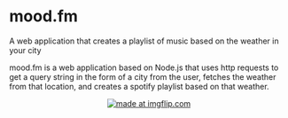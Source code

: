 # mood.fm
A web application that creates a playlist of music based on the weather in your city


mood.fm is a web application based on Node.js that uses http requests to get a query string in the form of a city from the user, 
fetches the weather from that location, and creates a spotify playlist based on that weather.


<p align="center"><a href="https://imgflip.com/gif/27q4p8" ><img src="https://i.imgflip.com/27q4p8.gif" title="made at imgflip.com"/></a></p>
